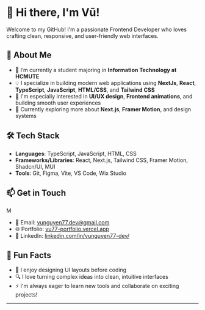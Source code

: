# 👋 Hi there, I'm Vũ!

Welcome to my GitHub! I'm a passionate Frontend Developer who loves crafting clean, responsive, and user-friendly web interfaces.

## 🚀 About Me

- 🔭 I’m currently a student majoring in **Information Technology at HCMUTE**
- 💡 I specialize in building modern web applications using **NextJs**, **React**,  **TypeScript**, **JavaScript**, **HTML/CSS**, and **Tailwind CSS**
- 🎯 I'm especially interested in **UI/UX design**, **Frontend animations**, and building smooth user experiences
- 🧠 Currently exploring more about **Next.js**, **Framer Motion**, and design systems

## 🛠 Tech Stack

- **Languages**: TypeScript, JavaScript, HTML, CSS  
- **Frameworks/Libraries**: React, Next.js, Tailwind CSS, Framer Motion, Shadcn/UI, MUI
- **Tools**: Git, Figma, Vite, VS Code, Wix Studio

## 📫 Get in Touch
M
- 📧 Email: vunguyen77.dev@gmail.com
- 🌐 Portfolio: [vu77-portfolio.vercel.app](https://vu77-portfolio.vercel.app/)  
- 💼 LinkedIn: [linkedin.com/in/vunguyen77-dev/](https://www.linkedin.com/in/vunguyen77-dev/)
## 📌 Fun Facts

- 🎨 I enjoy designing UI layouts before coding
- 🔍 I love turning complex ideas into clean, intuitive interfaces
- ⚡ I'm always eager to learn new tools and collaborate on exciting projects!

---

<!---
zzVu77/zzVu77 is a ✨ special ✨ repository because its `README.md` (this file) appears on your GitHub profile.
You can click the Preview link to take a look at your changes.
--->
